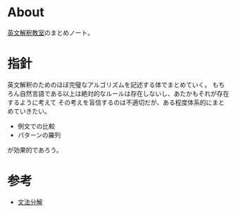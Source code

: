 # About
[英文解釈教室](https://www.amazon.co.jp/dp/4327764876/ref=cm_sw_r_tw_dp_U_x_AP4zEb6AWREAF)のまとめノート。

# 指針
英文解釈のためのほぼ完璧なアルゴリズムを記述する体でまとめていく。
もちろん自然言語である以上は絶対的なルールは存在しないし、あたかもそれが存在するように考えて
その考えを盲信するのは不適切だが、ある程度体系的にまとめていきたい。

- 例文での比較
- パターンの羅列

が効果的であろう。

# 参考
- [文法分解](http://www.kenkyusha.co.jp/uploads/lingua/lingua_bk01.html)